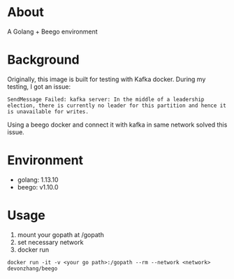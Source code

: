 # About
A Golang + Beego environment

# Background

Originally, this image is built for testing with Kafka docker. During my testing, I got an issue:

```
SendMessage Failed: kafka server: In the middle of a leadership election, there is currently no leader for this partition and hence it is unavailable for writes.
```

Using a beego docker and connect it with kafka in same network solved this issue.

# Environment
* golang: 1.13.10
* beego: v1.10.0

# Usage

1. mount your gopath at /gopath
2. set necessary network
3. docker run

```
docker run -it -v <your go path>:/gopath --rm --network <network> devonzhang/beego
```

